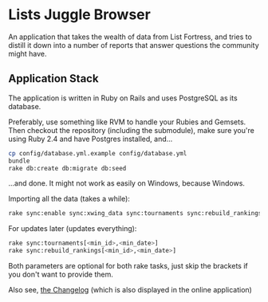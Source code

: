 # Lists Juggle Browser

An application that takes the wealth of data from List Fortress, and tries to
distill it down into a number of reports that answer questions the community might
have.

## Application Stack

The application is written in Ruby on Rails and uses PostgreSQL as its database.

Preferably, use something like RVM to handle your Rubies and Gemsets. Then checkout
the repository (including the submodule), make sure you're using Ruby 2.4 and have
Postgres installed, and...

```bash
cp config/database.yml.example config/database.yml
bundle
rake db:create db:migrate db:seed
```

...and done. It might not work as easily on Windows, because Windows.

Importing all the data (takes a while):

```bash
rake sync:enable sync:xwing_data sync:tournaments sync:rebuild_rankings sync:disable
```

For updates later (updates everything):

```bash
rake sync:tournaments[<min_id>,<min_date>]
rake sync:rebuild_rankings[<min_id>,<min_date>]
```
Both parameters are optional for both rake tasks, just skip the brackets if you
don't want to provide them.

Also see, [the Changelog](CHANGELOG.md) (which is also displayed in the online application)
